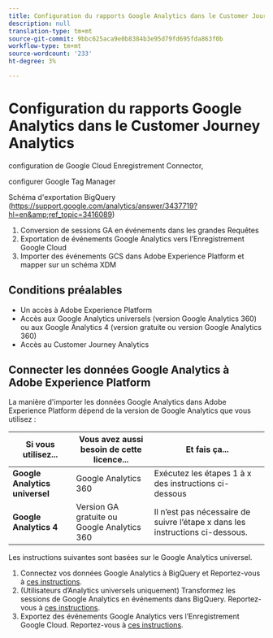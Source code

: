 ```yaml
---
title: Configuration du rapports Google Analytics dans le Customer Journey Analytics
description: null
translation-type: tm+mt
source-git-commit: 9bbc625aca9e0b8384b3e95d79fd695fda863f0b
workflow-type: tm+mt
source-wordcount: '233'
ht-degree: 3%

---
```



# Configuration du rapports Google Analytics dans le Customer Journey Analytics

configuration de Google Cloud Enregistrement Connector,

configurer Google Tag Manager

Schéma d&#39;exportation BigQuery (https://support.google.com/analytics/answer/3437719?hl=en&amp;ref_topic=3416089)

1. Conversion de sessions GA en événements dans les grandes Requêtes
1. Exportation de événements Google Analytics vers l’Enregistrement Google Cloud
1. Importer des événements GCS dans Adobe Experience Platform et mapper sur un schéma XDM

## Conditions préalables

* Un accès à Adobe Experience Platform
* Accès aux Google Analytics universels (version Google Analytics 360) ou aux Google Analytics 4 (version gratuite ou version Google Analytics 360)
* Accès au Customer Journey Analytics

## Connecter les données Google Analytics à Adobe Experience Platform

La manière d&#39;importer les données Google Analytics dans Adobe Experience Platform dépend de la version de Google Analytics que vous utilisez :

| Si vous utilisez... | Vous avez aussi besoin de cette licence... | Et fais ça... |
| --- | --- | --- |
| **Google Analytics universel** | Google Analytics 360 | Exécutez les étapes 1 à x des instructions ci-dessous |
| **Google Analytics 4** | Version GA gratuite ou Google Analytics 360 | Il n’est pas nécessaire de suivre l’étape x dans les instructions ci-dessous. |

Les instructions suivantes sont basées sur le Google Analytics universel.

1. Connectez vos données Google Analytics à BigQuery et
Reportez-vous à [ces instructions](https://support.google.com/analytics/answer/3416092?hl=en).
1. (Utilisateurs d’Analytics universels uniquement) Transformez les sessions de Google Analytics en événements dans BigQuery.
Reportez-vous à [ces instructions](https://support.google.com/analytics/answer/3437618?hl=en).
1. Exportez des événements Google Analytics vers l’Enregistrement Google Cloud.
Reportez-vous à [ces instructions](https://support.google.com/analytics/answer/3437719?hl=en&amp;ref_topic=3416089).
